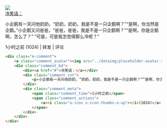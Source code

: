 <div class="m-comment">
    <a class="comment_avatar"><img src="../dataimg/placeholder-avatar.svg"></a>
    <div class="comment_bd">
        <div><a href="#">冷笑话：</a></div>
        <div class="comment_cnt">
            <p>小企鹅有一天问他奶奶，“奶奶，奶奶，我是不是一只企鹅啊？”“是啊，你当然是企鹅。”小企鹅又问爸爸，“爸爸，爸爸，我是不是一只企鹅啊？”“是啊，你是企鹅啊，怎么了？” “可是，可是我怎觉得那么冷呢？”</p>
        </div>
        <div class="comment_meta">
            <span class="comment_time">1小时之前</span>
            <span class="comment_actions">
                <a><i class="u-icon u-icon-thumbs-o-up"></i>(1024)</a> |
                <a>转发</a> |
                <a>评论</a>
            </span>
        </div>
    </div>
</div>

```html
<div class="m-comment">
    <a class="comment_avatar"><img src="../dataimg/placeholder-avatar.svg"></a>
    <div class="comment_bd">
        <div><a href="#">冷笑话：</a></div>
        <div class="comment_cnt">
            <p>小企鹅有一天问他奶奶，“奶奶，奶奶，我是不是一只企鹅啊？”“是啊，你当然是企鹅。”小企鹅又问爸爸，“爸爸，爸爸，我是不是一只企鹅啊？”“是啊，你是企鹅啊，怎么了？” “可是，可是我怎觉得那么冷呢？”</p>
        </div>
        <div class="comment_meta">
            <span class="comment_time">1小时之前</span>
            <span class="comment_actions">
                <a><i class="u-icon u-icon-thumbs-o-up"></i>(1024)</a> | <a>转发</a> | <a>评论</a>
            </span>
        </div>
    </div>
</div>
```
